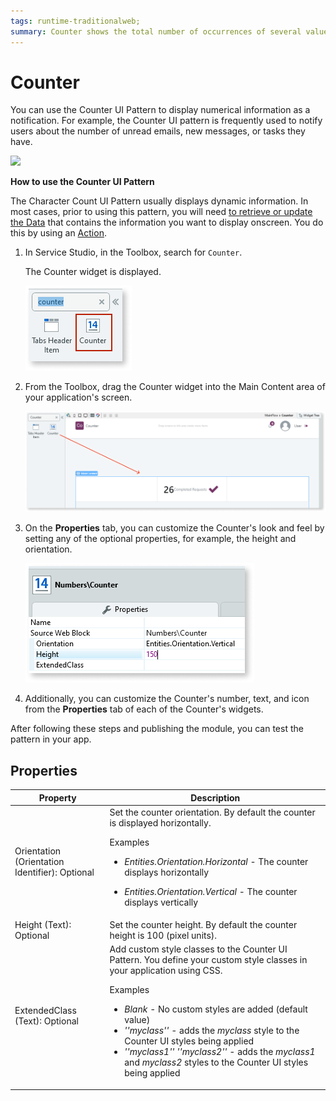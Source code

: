 ```yaml
---
tags: runtime-traditionalweb; 
summary: Counter shows the total number of occurrences of several values regarding a single topic.
---
```


# Counter

You can use the Counter UI Pattern to display numerical information as a notification. For example, the Counter UI pattern is frequently used to notify users about the number of unread emails, new messages, or tasks they have.
 
![](<images/counter-image-5.png>)

**How to use the Counter UI Pattern**

The Character Count UI Pattern usually displays dynamic information. In most cases, prior to using this pattern, you will need [to retrieve or update the Data](../../../../../develop/data/intro.md) that contains the information you want to display onscreen. You do this by using an [Action](../../../../../develop/logic/action-web.md). 


1. In Service Studio, in the Toolbox, search for `Counter`. 

    The Counter widget is displayed.

    ![](<images/counter-image-7.png>)

1. From the Toolbox, drag the Counter widget into the Main Content area of your application's screen.

    ![](<images/counter-image-8.png>)

1. On the **Properties** tab, you can customize the Counter's look and feel by setting any of the optional properties, for example, the height and orientation.

    ![](<images/counter-image-3.png>)
    
1. Additionally, you can customize the Counter's number, text, and icon from the **Properties** tab of each of the Counter's widgets.

After following these steps and publishing the module, you can test the pattern in your app.

## Properties

| **Property** |  **Description** |
|---|---|
| Orientation (Orientation Identifier): Optional  | Set the counter orientation. By default the counter is displayed horizontally. <p> Examples <ul><li>_Entities.Orientation.Horizontal_ - The counter displays horizontally </li></ul> <ul><li>_Entities.Orientation.Vertical_ - The counter displays vertically</ul></li></p> |
| Height (Text): Optional  | Set the counter height. By default the counter height is 100 (pixel units). | 
| ExtendedClass (Text): Optional  |  Add custom style classes to the Counter UI Pattern. You define your custom style classes in your application using CSS. <p>Examples <ul><li>_Blank_ - No custom styles are added (default value)</li><li>_''myclass''_ - adds the _myclass_ style to the Counter UI styles being applied<li>_''myclass1'' ''myclass2''_ - adds the _myclass1_ and _myclass2_ styles to the Counter UI styles being applied</li></ul></p> | 

<!---  Added to yml file
## See also

* OutSystems UI Live Style Guide: [Counter](https://outsystemsui.outsystems.com/WebStyleGuidePreview/Counter.aspx)
* OutSystems UI Pattern Page: [Counter](https://outsystemsui.outsystems.com/OutSystemsUIWebsite/PatternDetail?PatternId=30)